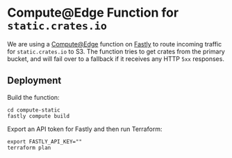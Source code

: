 # Compute@Edge Function for `static.crates.io`

We are using a [Compute@Edge](https://docs.fastly.com/en/guides/compute-at-edge)
function on [Fastly](https://fastly.com) to route incoming traffic for
`static.crates.io` to S3. The function tries to get crates from the primary
bucket, and will fail over to a fallback if it receives any HTTP `5xx`
responses.

## Deployment

Build the function:

```shell
cd compute-static
fastly compute build
```

Export an API token for Fastly and then run Terraform:

```shell
export FASTLY_API_KEY=""
terraform plan
```

